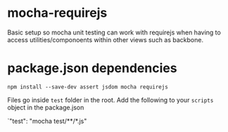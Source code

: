 # mocha-requirejs 

Basic setup so mocha unit testing can work with requirejs when having to access utilities/componoents within other views such as backbone.

# package.json dependencies

`npm install --save-dev assert jsdom mocha requirejs` 

Files go inside `test` folder in the root.  Add the following to your `scripts` object in the package.json 

`"test": "mocha test/**/*.js"
